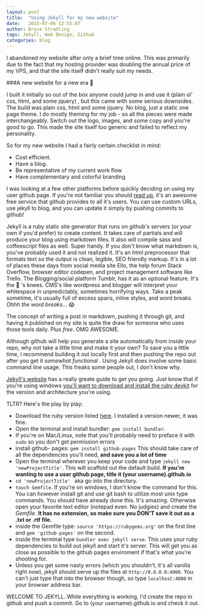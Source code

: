 ```yaml
---
layout: post
title:  "Using Jekyll for my new website"
date:   2015-07-06 12:55:07
author: Bryce Stradling
tags: Jekyll, Web Design, Github
categories: blog
---
```


I abandoned my website after only a brief time online. This was primarily due to the fact that my hosting provider was doubling the annual price of my VPS, and that the site itself didn't really suit my needs.

###A new website for a new era :metal:

I built it initially so out of the box anyone could jump in and use it (plain ol' css, html, and some jquery) , but this came with some serious downsides. The build was plain css, html and some jquery. No blog, just a static one page theme. I do mostly theming for my job - so all the pieces were made interchangeably. Switch out the logo, images, and some copy and you're good to go.  This made the site itself too generic and failed to reflect my personality.

So for my new website I had a fairly certain checklist in mind:
- Cost efficient.
- Have a blog.
- Be representative of my current work flow
- Have complementary and colorful branding

I was looking at a few other platforms before quickly deciding on using my user github page. If you're not familiar you should [read up](https://pages.github.com/), it's an awesome free service that github provides to all it's users. You can use custom URLs, use jekyll to blog, and you can update it simply by pushing commits to github!

Jekyll is a ruby static site generator that runs on github's servers (or your own if you'd prefer) to create content. It takes care of partials and will produce your blog using markdown files. It also will compile sass and coffeescript files as well. Super handy. If you don't know what markdown is, you've probably used it and not realized it. It's an html preprocessor that formats text so the output is clean, legible, SEO friendly markup. It's in a lot of places these days from social media site Ello, the help forum Stack Overflow, browser editor codepen, and project management software like Trello. The Blogging/social platform Tumblr, has it as an optional feature. It's the :honeybee: 's knees. CMS's like wordpress and blogger will interpret your whitespace in unpredictably, sometimes horrifying ways. Take a peak sometime, it's usually full of excess spans, inline styles, and word breaks. *Ohhh the word breaks...* :scream:

The concept of writing a post in markdown, pushing it through git, and having it published on my site is quite the draw for someone who uses those tools daily. Plus *free*. OMG AWESOME.

Although github will help you generate a site automatically from inside your repo, why not take a little time and make it your own?
To save you a little time, I recommend building it out locally first and then pushing the repo out after you get it *somewhat functional* . Using Jekyll does involve some basic command line usage. This freaks some people out, I don't know why.

[Jekyll's website](http://jekyllrb.com/) has a really greate guide to get you going. Just know that if you're using windows [you'll want to download and install the ruby devkit](http://jekyll-windows.juthilo.com/1-ruby-and-devkit/) for the version and architecture you're using.

TLTR? Here's the play by play:

- Download the ruby version listed [here](https://pages.github.com/versions/). I installed a version newer, it was fine.
- Open the terminal and install bundler: `gem install bundler`.
 - If you're on Mac/Linux, note that you'll probably need to preface it with `sudo` so you don't get permission errors
- install github- pages: `gem install github-pages` This should take care of all the dependencies you'll need, **and save you a lot of time**
- Open the terminal wherever you keep your code and type `jekyll new 'newProjectTitle'`. This will scaffold out the default build. **If you're wanting to use a user github page, title it (your username).github.io**
- `cd 'newProjectTitle' ` aka go into the directory.
-  `touch Gemfile`. If you're on windows, I don't know the command for this. You can however install git and use git bash to utilize most unix type commands. You should have already done this. It's amazing. Otherwise open your favorite text editor (notepad even. No judgies) and create the *Gemfile*. **It has no extension, so make sure you DON'T save it out as a .txt or .rtf file.**
- inside the Gemfile type: `source 'https://rubygems.org'` on the first line and `gem 'github-pages'` on the second.
- inside the terminal type `bundler exec jekyll serve`. This uses your ruby dependencies to build out jekyll and start it's server. This will get you as close as possible to the github pages enviroment if that's what you're shooting for.
- Unless you get some nasty errors (which you shouldn't, it's all vanilla right now), jekyll should serve up the files at `http://0.0.0.0:4000`. You can't just type that into the browser though, so type `localhost:4000` in your browser address bar.

 WELCOME TO JEKYLL.
While everything is working, I'd create the repo in github and push a commit. Go to (your username).github.io and check it out.
